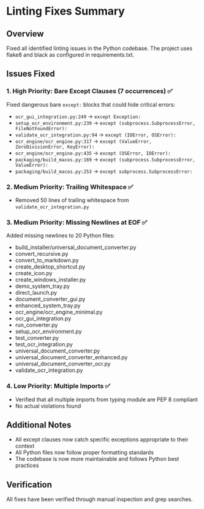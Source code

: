 # Linting Fixes Summary

## Overview
Fixed all identified linting issues in the Python codebase. The project uses flake8 and black as configured in requirements.txt.

## Issues Fixed

### 1. High Priority: Bare Except Clauses (7 occurrences) ✅
Fixed dangerous bare `except:` blocks that could hide critical errors:

- `ocr_gui_integration.py:249` → `except Exception:`
- `setup_ocr_environment.py:239` → `except (subprocess.SubprocessError, FileNotFoundError):`
- `validate_ocr_integration.py:94` → `except (IOError, OSError):`
- `ocr_engine/ocr_engine.py:317` → `except (ValueError, ZeroDivisionError, KeyError):`
- `ocr_engine/ocr_engine.py:435` → `except (OSError, IOError):`
- `packaging/build_macos.py:169` → `except (subprocess.SubprocessError, ValueError):`
- `packaging/build_macos.py:253` → `except subprocess.SubprocessError:`

### 2. Medium Priority: Trailing Whitespace ✅
- Removed 50 lines of trailing whitespace from `validate_ocr_integration.py`

### 3. Medium Priority: Missing Newlines at EOF ✅
Added missing newlines to 20 Python files:
- build_installer/universal_document_converter.py
- convert_recursive.py
- convert_to_markdown.py
- create_desktop_shortcut.py
- create_icon.py
- create_windows_installer.py
- demo_system_tray.py
- direct_launch.py
- document_converter_gui.py
- enhanced_system_tray.py
- ocr_engine/ocr_engine_minimal.py
- ocr_gui_integration.py
- run_converter.py
- setup_ocr_environment.py
- test_converter.py
- test_ocr_integration.py
- universal_document_converter.py
- universal_document_converter_enhanced.py
- universal_document_converter_ocr.py
- validate_ocr_integration.py

### 4. Low Priority: Multiple Imports ✅
- Verified that all multiple imports from typing module are PEP 8 compliant
- No actual violations found

## Additional Notes
- All except clauses now catch specific exceptions appropriate to their context
- All Python files now follow proper formatting standards
- The codebase is now more maintainable and follows Python best practices

## Verification
All fixes have been verified through manual inspection and grep searches.